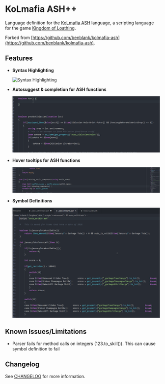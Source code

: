 # KoLmafia ASH++

Language definition for the [KoLmafia ASH](https://wiki.kolmafia.us/index.php?title=Main_Page) language, a scripting language for the
game [Kingdom of Loathing](https://www.kingdomofloathing.com/).

Forked from [https://github.com/benblank/kolmafia-ash](https://github.com/benblank/kolmafia-ash).

## Features

* **Syntax Highlighting**

    ![Syntax Highlighting](images/syntax-highlighting.png)

* **Autosuggest & completion for ASH functions**

    ![Autosuggest & completion](images/autosuggest_completion_feature_example.gif)

* **Hover tooltips for ASH functions**

    ![Hover Tooltip](images/hover_tooltip_feature_example.gif)

* **Symbol Definitions**

    ![Symbol definition](images/symbol_definition_feature_example.gif)

## Known Issues/Limitations

* Parser fails for method calls on integers (123.to_skill()). This can cause
  symbol definition to fail

## Changelog

See [CHANGELOG](CHANGELOG.md) for more information.


